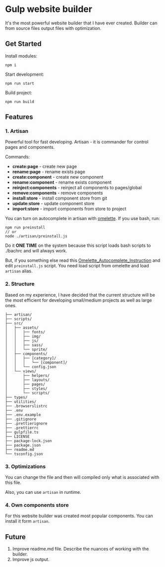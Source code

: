 # Gulp website builder

It's the most powerful website builder that I have ever created. Builder can from source files output files with optimization.

## Get Started

Install modules:

```
npm i
```

Start development:

```
npm run start
```

Build project:

```
npm run build
```

## Features

### 1. Artisan

Powerful tool for fast developing. Artisan - it is commander for control
pages and components.

Commands:

- **create:page** - create new page
- **rename:page** - rename exists page
- **create:component** - create new component
- **rename:component** - rename exists component
- **reinject:components** - reinject all components to pages/global
- **remove:components** - remove components
- **install:store** - install component store from git
- **update:store** - update component store
- **import:store** - import components from store to project

You can turn on autocomplete in artisan with [omelette](https://github.com/f/omelette). If you use bash, run:

```
npm run preinstall
// or
node ./artisan/preinstall.js
```

Do it **ONE TIME** on the system because this script loads bash scripts to ./bachrc and will always work.

But, if you something else read this [Omelette_Autocomplete_Instruction](https://github.com/f/omelette/issues/33#issuecomment-439864555) and edit `preinstall.js` script. You need load script from omelette and load `artisan` alias.

### 2. Structure

Based on my experience, I have decided that the current structure will be the most efficient for developing small/medium projects as well as large ones.

```
├── artisan/
├── scripts/
├── src/
│   ├── assets/
│   │   ├── fonts/
│   │   ├── img/
│   │   ├── js/
│   │   ├── sass/
│   │   └── sprite/
│   ├── components/
│   │   ├── [category]/
│   │   │   └── [component]/
│   │   └── config.json
│   └── views/
│       ├── helpers/
│       ├── layouts/
│       ├── pages/
│       ├── styles/
│       └── scripts/
├── types/
├── utilities/
├── .browserslistrc
├── .env
├── .env.example
├── .gitignore
├── .prettierignore
├── .prettierrc
├── gulpfile.ts
├── LICENSE
├── package-lock.json
├── package.json
├── readme.md
└── tsconfig.json
```

### 3. Optimizations

You can change the file and then will compiled only what is associated with this file.

Also, you can use `artisan` in runtime.

### 4. Own components store

For this website builder was created most popular components. You can install
it form `artisan`.

## Future

1. Improve readme.md file. Describe the nuances of working with the builder.
2. Improve js output.
